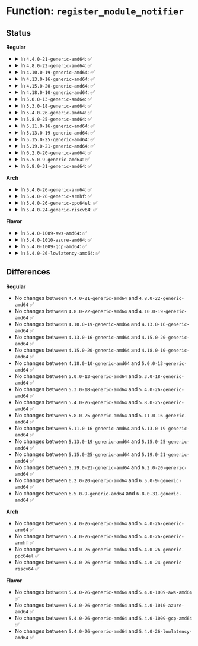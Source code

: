 # Function: <code>register_module_notifier</code>

## Status
<b>Regular</b>
<ul>
<li>
<details>
<summary>In <code>4.4.0-21-generic-amd64</code>: ✅</summary>

```c
int register_module_notifier(struct notifier_block * nb)
```

```json
{
  "name": "register_module_notifier",
  "collision_type": "Unique Global",
  "inline_type": "No",
  "funcs": [
    {
      "addr": 18446744071579913696,
      "name": "register_module_notifier",
      "external": true,
      "loc": "kernel/module.c:285",
      "file": "kernel/module.c",
      "inline": "seen, unknown",
      "caller_inline": [],
      "caller_func": [
        "kernel/kprobes.c:init_kprobes",
        "kernel/debug/debug_core.c:kgdb_register_io_module",
        "kernel/tracepoint.c:init_tracepoints",
        "kernel/trace/ftrace.c:ftrace_init",
        "kernel/trace/trace.c:tracer_init_tracefs",
        "kernel/trace/trace_printk.c:init_trace_printk",
        "kernel/trace/trace_events.c:event_trace_init",
        "kernel/trace/trace_kprobe.c:init_kprobe_trace",
        "kernel/jump_label.c:jump_label_init_module"
      ]
    }
  ],
  "symbols": [
    {
      "addr": 18446744071579913696,
      "name": "register_module_notifier",
      "section": ".text",
      "bind": "STB_GLOBAL",
      "size": 26
    }
  ]
}
```
</details>
</li>
<li>
<details>
<summary>In <code>4.8.0-22-generic-amd64</code>: ✅</summary>

```c
int register_module_notifier(struct notifier_block * nb)
```

```json
{
  "name": "register_module_notifier",
  "collision_type": "Unique Global",
  "inline_type": "No",
  "funcs": [
    {
      "addr": 18446744071579944640,
      "name": "register_module_notifier",
      "external": true,
      "loc": "kernel/module.c:287",
      "file": "kernel/module.c",
      "inline": "seen, unknown",
      "caller_inline": [],
      "caller_func": [
        "kernel/kprobes.c:init_kprobes",
        "kernel/debug/debug_core.c:kgdb_register_io_module",
        "kernel/tracepoint.c:init_tracepoints",
        "kernel/trace/trace.c:tracer_init_tracefs",
        "kernel/trace/trace_printk.c:init_trace_printk",
        "kernel/trace/trace_events.c:event_trace_init",
        "kernel/trace/trace_kprobe.c:init_kprobe_trace",
        "kernel/jump_label.c:jump_label_init_module"
      ]
    }
  ],
  "symbols": [
    {
      "addr": 18446744071579944640,
      "name": "register_module_notifier",
      "section": ".text",
      "bind": "STB_GLOBAL",
      "size": 26
    }
  ]
}
```
</details>
</li>
<li>
<details>
<summary>In <code>4.10.0-19-generic-amd64</code>: ✅</summary>

```c
int register_module_notifier(struct notifier_block * nb)
```

```json
{
  "name": "register_module_notifier",
  "collision_type": "Unique Global",
  "inline_type": "No",
  "funcs": [
    {
      "addr": 18446744071579975952,
      "name": "register_module_notifier",
      "external": true,
      "loc": "kernel/module.c:287",
      "file": "kernel/module.c",
      "inline": "seen, unknown",
      "caller_inline": [],
      "caller_func": [
        "kernel/kprobes.c:init_kprobes",
        "kernel/debug/debug_core.c:kgdb_register_io_module",
        "kernel/tracepoint.c:init_tracepoints",
        "kernel/trace/trace.c:tracer_init_tracefs",
        "kernel/trace/trace_printk.c:init_trace_printk",
        "kernel/trace/trace_events.c:event_trace_init",
        "kernel/trace/trace_kprobe.c:init_kprobe_trace",
        "kernel/jump_label.c:jump_label_init_module"
      ]
    }
  ],
  "symbols": [
    {
      "addr": 18446744071579975952,
      "name": "register_module_notifier",
      "section": ".text",
      "bind": "STB_GLOBAL",
      "size": 26
    }
  ]
}
```
</details>
</li>
<li>
<details>
<summary>In <code>4.13.0-16-generic-amd64</code>: ✅</summary>

```c
int register_module_notifier(struct notifier_block * nb)
```

```json
{
  "name": "register_module_notifier",
  "collision_type": "Unique Global",
  "inline_type": "No",
  "funcs": [
    {
      "addr": 18446744071579979536,
      "name": "register_module_notifier",
      "external": true,
      "loc": "kernel/module.c:290",
      "file": "kernel/module.c",
      "inline": "seen, unknown",
      "caller_inline": [],
      "caller_func": [
        "kernel/kprobes.c:init_kprobes",
        "kernel/debug/debug_core.c:kgdb_register_io_module",
        "kernel/tracepoint.c:init_tracepoints",
        "kernel/trace/trace.c:tracer_init_tracefs",
        "kernel/trace/trace_printk.c:init_trace_printk",
        "kernel/trace/trace_events.c:event_trace_init",
        "kernel/trace/trace_kprobe.c:init_kprobe_trace",
        "kernel/jump_label.c:jump_label_init_module"
      ]
    }
  ],
  "symbols": [
    {
      "addr": 18446744071579979536,
      "name": "register_module_notifier",
      "section": ".text",
      "bind": "STB_GLOBAL",
      "size": 26
    }
  ]
}
```
</details>
</li>
<li>
<details>
<summary>In <code>4.15.0-20-generic-amd64</code>: ✅</summary>

```c
int register_module_notifier(struct notifier_block * nb)
```

```json
{
  "name": "register_module_notifier",
  "collision_type": "Unique Global",
  "inline_type": "No",
  "funcs": [
    {
      "addr": 18446744071580026032,
      "name": "register_module_notifier",
      "external": true,
      "loc": "kernel/module.c:300",
      "file": "kernel/module.c",
      "inline": "seen, unknown",
      "caller_inline": [],
      "caller_func": [
        "kernel/kprobes.c:init_kprobes",
        "kernel/debug/debug_core.c:kgdb_register_io_module",
        "kernel/tracepoint.c:init_tracepoints",
        "kernel/trace/trace.c:tracer_init_tracefs",
        "kernel/trace/trace_printk.c:init_trace_printk",
        "kernel/trace/trace_events.c:event_trace_init",
        "kernel/trace/trace_kprobe.c:init_kprobe_trace",
        "kernel/jump_label.c:jump_label_init_module"
      ]
    }
  ],
  "symbols": [
    {
      "addr": 18446744071580026032,
      "name": "register_module_notifier",
      "section": ".text",
      "bind": "STB_GLOBAL",
      "size": 26
    }
  ]
}
```
</details>
</li>
<li>
<details>
<summary>In <code>4.18.0-10-generic-amd64</code>: ✅</summary>

```c
int register_module_notifier(struct notifier_block * nb)
```

```json
{
  "name": "register_module_notifier",
  "collision_type": "Unique Global",
  "inline_type": "No",
  "funcs": [
    {
      "addr": 18446744071580082032,
      "name": "register_module_notifier",
      "external": true,
      "loc": "kernel/module.c:299",
      "file": "kernel/module.c",
      "inline": "seen, unknown",
      "caller_inline": [],
      "caller_func": [
        "kernel/kprobes.c:init_kprobes",
        "kernel/tracepoint.c:init_tracepoints",
        "kernel/trace/trace.c:tracer_init_tracefs",
        "kernel/trace/trace_printk.c:init_trace_printk",
        "kernel/trace/trace_events.c:event_trace_init",
        "kernel/trace/trace_kprobe.c:init_kprobe_trace",
        "kernel/jump_label.c:jump_label_init_module",
        "lib/error-inject.c:init_error_injection"
      ]
    }
  ],
  "symbols": [
    {
      "addr": 18446744071580082032,
      "name": "register_module_notifier",
      "section": ".text",
      "bind": "STB_GLOBAL",
      "size": 26
    }
  ]
}
```
</details>
</li>
<li>
<details>
<summary>In <code>5.0.0-13-generic-amd64</code>: ✅</summary>

```c
int register_module_notifier(struct notifier_block * nb)
```

```json
{
  "name": "register_module_notifier",
  "collision_type": "Unique Global",
  "inline_type": "No",
  "funcs": [
    {
      "addr": 18446744071580129376,
      "name": "register_module_notifier",
      "external": true,
      "loc": "kernel/module.c:299",
      "file": "kernel/module.c",
      "inline": "seen, unknown",
      "caller_inline": [],
      "caller_func": [
        "kernel/kprobes.c:init_kprobes",
        "kernel/tracepoint.c:init_tracepoints",
        "kernel/trace/trace.c:tracer_init_tracefs",
        "kernel/trace/trace_printk.c:init_trace_printk",
        "kernel/trace/trace_events.c:event_trace_init",
        "kernel/trace/bpf_trace.c:bpf_event_init",
        "kernel/trace/trace_kprobe.c:init_kprobe_trace",
        "kernel/jump_label.c:jump_label_init_module",
        "lib/error-inject.c:init_error_injection"
      ]
    }
  ],
  "symbols": [
    {
      "addr": 18446744071580129376,
      "name": "register_module_notifier",
      "section": ".text",
      "bind": "STB_GLOBAL",
      "size": 26
    }
  ]
}
```
</details>
</li>
<li>
<details>
<summary>In <code>5.3.0-18-generic-amd64</code>: ✅</summary>

```c
int register_module_notifier(struct notifier_block * nb)
```

```json
{
  "name": "register_module_notifier",
  "collision_type": "Unique Global",
  "inline_type": "No",
  "funcs": [
    {
      "addr": 18446744071580174864,
      "name": "register_module_notifier",
      "external": true,
      "loc": "kernel/module.c:295",
      "file": "kernel/module.c",
      "inline": "seen, unknown",
      "caller_inline": [],
      "caller_func": [
        "kernel/rcu/srcutree.c:init_srcu_module_notifier",
        "kernel/kprobes.c:init_kprobes",
        "kernel/tracepoint.c:init_tracepoints",
        "kernel/trace/trace.c:tracer_init_tracefs",
        "kernel/trace/trace_printk.c:init_trace_printk",
        "kernel/trace/trace_events.c:event_trace_init",
        "kernel/trace/bpf_trace.c:bpf_event_init",
        "kernel/trace/trace_kprobe.c:init_kprobe_trace",
        "kernel/jump_label.c:jump_label_init_module",
        "lib/error-inject.c:init_error_injection"
      ]
    }
  ],
  "symbols": [
    {
      "addr": 18446744071580174864,
      "name": "register_module_notifier",
      "section": ".text",
      "bind": "STB_GLOBAL",
      "size": 26
    }
  ]
}
```
</details>
</li>
<li>
<details>
<summary>In <code>5.4.0-26-generic-amd64</code>: ✅</summary>

```c
int register_module_notifier(struct notifier_block * nb)
```

```json
{
  "name": "register_module_notifier",
  "collision_type": "Unique Global",
  "inline_type": "No",
  "funcs": [
    {
      "addr": 18446744071580222704,
      "name": "register_module_notifier",
      "external": true,
      "loc": "kernel/module.c:297",
      "file": "kernel/module.c",
      "inline": "seen, unknown",
      "caller_inline": [],
      "caller_func": [
        "kernel/rcu/srcutree.c:init_srcu_module_notifier",
        "kernel/kprobes.c:init_kprobes",
        "kernel/tracepoint.c:init_tracepoints",
        "kernel/trace/trace.c:tracer_init_tracefs",
        "kernel/trace/trace_printk.c:init_trace_printk",
        "kernel/trace/trace_events.c:event_trace_init",
        "kernel/trace/bpf_trace.c:bpf_event_init",
        "kernel/trace/trace_kprobe.c:init_kprobe_trace",
        "kernel/jump_label.c:jump_label_init_module",
        "lib/error-inject.c:init_error_injection"
      ]
    }
  ],
  "symbols": [
    {
      "addr": 18446744071580222704,
      "name": "register_module_notifier",
      "section": ".text",
      "bind": "STB_GLOBAL",
      "size": 26
    }
  ]
}
```
</details>
</li>
<li>
<details>
<summary>In <code>5.8.0-25-generic-amd64</code>: ✅</summary>

```c
int register_module_notifier(struct notifier_block * nb)
```

```json
{
  "name": "register_module_notifier",
  "collision_type": "Unique Global",
  "inline_type": "No",
  "funcs": [
    {
      "addr": 18446744071580290720,
      "name": "register_module_notifier",
      "external": true,
      "loc": "kernel/module.c:300",
      "file": "kernel/module.c",
      "inline": "seen, unknown",
      "caller_inline": [],
      "caller_func": [
        "kernel/rcu/srcutree.c:init_srcu_module_notifier",
        "kernel/kprobes.c:init_kprobes",
        "kernel/debug/debug_core.c:kgdb_register_io_module",
        "kernel/tracepoint.c:init_tracepoints",
        "kernel/trace/trace.c:tracer_init_tracefs",
        "kernel/trace/trace_printk.c:init_trace_printk",
        "kernel/trace/trace_events.c:event_trace_init",
        "kernel/trace/bpf_trace.c:bpf_event_init",
        "kernel/trace/trace_kprobe.c:init_kprobe_trace_early",
        "kernel/jump_label.c:jump_label_init_module",
        "lib/error-inject.c:init_error_injection"
      ]
    }
  ],
  "symbols": [
    {
      "addr": 18446744071580290720,
      "name": "register_module_notifier",
      "section": ".text",
      "bind": "STB_GLOBAL",
      "size": 26
    }
  ]
}
```
</details>
</li>
<li>
<details>
<summary>In <code>5.11.0-16-generic-amd64</code>: ✅</summary>

```c
int register_module_notifier(struct notifier_block * nb)
```

```json
{
  "name": "register_module_notifier",
  "collision_type": "Unique Global",
  "inline_type": "No",
  "funcs": [
    {
      "addr": 18446744071580274608,
      "name": "register_module_notifier",
      "external": true,
      "loc": "kernel/module.c:302",
      "file": "kernel/module.c",
      "inline": "seen, unknown",
      "caller_inline": [],
      "caller_func": [
        "kernel/rcu/srcutree.c:init_srcu_module_notifier",
        "kernel/kprobes.c:init_kprobes",
        "kernel/debug/debug_core.c:kgdb_register_io_module",
        "kernel/tracepoint.c:init_tracepoints",
        "kernel/trace/trace.c:tracer_init_tracefs",
        "kernel/trace/trace_printk.c:init_trace_printk",
        "kernel/trace/trace_events.c:event_trace_init",
        "kernel/trace/bpf_trace.c:bpf_event_init",
        "kernel/trace/trace_kprobe.c:init_kprobe_trace_early",
        "kernel/bpf/btf.c:btf_module_init",
        "kernel/static_call.c:static_call_init",
        "kernel/jump_label.c:jump_label_init_module",
        "lib/error-inject.c:init_error_injection"
      ]
    }
  ],
  "symbols": [
    {
      "addr": 18446744071580274608,
      "name": "register_module_notifier",
      "section": ".text",
      "bind": "STB_GLOBAL",
      "size": 26
    }
  ]
}
```
</details>
</li>
<li>
<details>
<summary>In <code>5.13.0-19-generic-amd64</code>: ✅</summary>

```c
int register_module_notifier(struct notifier_block * nb)
```

```json
{
  "name": "register_module_notifier",
  "collision_type": "Unique Global",
  "inline_type": "No",
  "funcs": [
    {
      "addr": 18446744071580279200,
      "name": "register_module_notifier",
      "external": true,
      "loc": "kernel/module.c:300",
      "file": "kernel/module.c",
      "inline": "seen, unknown",
      "caller_inline": [],
      "caller_func": [
        "kernel/rcu/srcutree.c:init_srcu_module_notifier",
        "kernel/kprobes.c:init_kprobes",
        "kernel/debug/debug_core.c:kgdb_register_io_module",
        "kernel/tracepoint.c:init_tracepoints",
        "kernel/trace/trace.c:tracer_init_tracefs",
        "kernel/trace/trace_printk.c:init_trace_printk",
        "kernel/trace/trace_events.c:event_trace_init",
        "kernel/trace/bpf_trace.c:bpf_event_init",
        "kernel/trace/trace_kprobe.c:init_kprobe_trace_early",
        "kernel/bpf/btf.c:btf_module_init",
        "kernel/static_call.c:static_call_init",
        "kernel/jump_label.c:jump_label_init_module",
        "lib/error-inject.c:init_error_injection"
      ]
    }
  ],
  "symbols": [
    {
      "addr": 18446744071580279200,
      "name": "register_module_notifier",
      "section": ".text",
      "bind": "STB_GLOBAL",
      "size": 26
    }
  ]
}
```
</details>
</li>
<li>
<details>
<summary>In <code>5.15.0-25-generic-amd64</code>: ✅</summary>

```c
int register_module_notifier(struct notifier_block * nb)
```

```json
{
  "name": "register_module_notifier",
  "collision_type": "Unique Global",
  "inline_type": "No",
  "funcs": [
    {
      "addr": 18446744071580431392,
      "name": "register_module_notifier",
      "external": true,
      "loc": "kernel/module.c:301",
      "file": "kernel/module.c",
      "inline": "seen, unknown",
      "caller_inline": [],
      "caller_func": [
        "kernel/rcu/srcutree.c:init_srcu_module_notifier",
        "kernel/kprobes.c:init_kprobes",
        "kernel/debug/debug_core.c:kgdb_register_io_module",
        "kernel/tracepoint.c:init_tracepoints",
        "kernel/trace/trace.c:tracer_init_tracefs",
        "kernel/trace/trace_printk.c:init_trace_printk",
        "kernel/trace/trace_events.c:event_trace_init",
        "kernel/trace/bpf_trace.c:bpf_event_init",
        "kernel/trace/trace_kprobe.c:init_kprobe_trace_early",
        "kernel/bpf/btf.c:btf_module_init",
        "kernel/static_call.c:static_call_init",
        "kernel/jump_label.c:jump_label_init_module",
        "lib/error-inject.c:init_error_injection"
      ]
    }
  ],
  "symbols": [
    {
      "addr": 18446744071580431392,
      "name": "register_module_notifier",
      "section": ".text",
      "bind": "STB_GLOBAL",
      "size": 26
    }
  ]
}
```
</details>
</li>
<li>
<details>
<summary>In <code>5.19.0-21-generic-amd64</code>: ✅</summary>

```c
int register_module_notifier(struct notifier_block * nb)
```

```json
{
  "name": "register_module_notifier",
  "collision_type": "Unique Global",
  "inline_type": "No",
  "funcs": [
    {
      "addr": 18446744071580463296,
      "name": "register_module_notifier",
      "external": true,
      "loc": "kernel/module/main.c:130",
      "file": "kernel/module/main.c",
      "inline": "seen, unknown",
      "caller_inline": [],
      "caller_func": [
        "kernel/rcu/srcutree.c:init_srcu_module_notifier",
        "kernel/kprobes.c:init_kprobes",
        "kernel/debug/debug_core.c:kgdb_register_io_module",
        "kernel/tracepoint.c:init_tracepoints",
        "kernel/trace/trace.c:tracer_init_tracefs_work_func",
        "kernel/trace/trace_printk.c:init_trace_printk",
        "kernel/trace/trace_events.c:event_trace_init",
        "kernel/trace/bpf_trace.c:bpf_event_init",
        "kernel/trace/trace_kprobe.c:init_kprobe_trace_early",
        "kernel/bpf/btf.c:btf_module_init",
        "kernel/static_call_inline.c:static_call_init",
        "kernel/jump_label.c:jump_label_init_module",
        "lib/error-inject.c:init_error_injection"
      ]
    }
  ],
  "symbols": [
    {
      "addr": 18446744071580463296,
      "name": "register_module_notifier",
      "section": ".text",
      "bind": "STB_GLOBAL",
      "size": 34
    }
  ]
}
```
</details>
</li>
<li>
<details>
<summary>In <code>6.2.0-20-generic-amd64</code>: ✅</summary>

```c
int register_module_notifier(struct notifier_block * nb)
```

```json
{
  "name": "register_module_notifier",
  "collision_type": "Unique Global",
  "inline_type": "No",
  "funcs": [
    {
      "addr": 18446744071580710896,
      "name": "register_module_notifier",
      "external": true,
      "loc": "kernel/module/main.c:128",
      "file": "kernel/module/main.c",
      "inline": "seen, unknown",
      "caller_inline": [],
      "caller_func": [
        "kernel/rcu/srcutree.c:init_srcu_module_notifier",
        "kernel/kprobes.c:init_kprobes",
        "kernel/debug/debug_core.c:kgdb_register_io_module",
        "kernel/tracepoint.c:init_tracepoints",
        "kernel/trace/trace.c:tracer_init_tracefs_work_func",
        "kernel/trace/trace_printk.c:init_trace_printk",
        "kernel/trace/trace_events.c:event_trace_init",
        "kernel/trace/bpf_trace.c:bpf_event_init",
        "kernel/trace/trace_kprobe.c:init_kprobe_trace_early",
        "kernel/bpf/btf.c:btf_module_init",
        "kernel/static_call_inline.c:static_call_init",
        "kernel/jump_label.c:jump_label_init_module",
        "lib/error-inject.c:init_error_injection"
      ]
    }
  ],
  "symbols": [
    {
      "addr": 18446744071580710896,
      "name": "register_module_notifier",
      "section": ".text",
      "bind": "STB_GLOBAL",
      "size": 34
    }
  ]
}
```
</details>
</li>
<li>
<details>
<summary>In <code>6.5.0-9-generic-amd64</code>: ✅</summary>

```c
int register_module_notifier(struct notifier_block * nb)
```

```json
{
  "name": "register_module_notifier",
  "collision_type": "Unique Global",
  "inline_type": "No",
  "funcs": [
    {
      "addr": 18446744071580788336,
      "name": "register_module_notifier",
      "external": true,
      "loc": "kernel/module/main.c:135",
      "file": "kernel/module/main.c",
      "inline": "seen, unknown",
      "caller_inline": [],
      "caller_func": [
        "kernel/rcu/srcutree.c:init_srcu_module_notifier",
        "kernel/kprobes.c:init_kprobes",
        "kernel/debug/debug_core.c:kgdb_register_io_module",
        "kernel/tracepoint.c:init_tracepoints",
        "kernel/trace/trace.c:tracer_init_tracefs_work_func",
        "kernel/trace/trace_printk.c:init_trace_printk",
        "kernel/trace/trace_events.c:event_trace_init",
        "kernel/trace/bpf_trace.c:bpf_event_init",
        "kernel/trace/trace_kprobe.c:init_kprobe_trace_early",
        "kernel/bpf/btf.c:btf_module_init",
        "kernel/static_call_inline.c:static_call_init",
        "kernel/jump_label.c:jump_label_init_module",
        "lib/error-inject.c:init_error_injection",
        "lib/dynamic_debug.c:dynamic_debug_init"
      ]
    }
  ],
  "symbols": [
    {
      "addr": 18446744071580788336,
      "name": "register_module_notifier",
      "section": ".text",
      "bind": "STB_GLOBAL",
      "size": 34
    }
  ]
}
```
</details>
</li>
<li>
<details>
<summary>In <code>6.8.0-31-generic-amd64</code>: ✅</summary>

```c
int register_module_notifier(struct notifier_block * nb)
```

```json
{
  "name": "register_module_notifier",
  "collision_type": "Unique Global",
  "inline_type": "No",
  "funcs": [
    {
      "addr": 18446744071580877600,
      "name": "register_module_notifier",
      "external": true,
      "loc": "kernel/module/main.c:135",
      "file": "kernel/module/main.c",
      "inline": "seen, unknown",
      "caller_inline": [],
      "caller_func": [
        "kernel/rcu/srcutree.c:init_srcu_module_notifier",
        "kernel/kprobes.c:init_kprobes",
        "kernel/debug/debug_core.c:kgdb_register_io_module",
        "kernel/tracepoint.c:init_tracepoints",
        "kernel/trace/trace.c:tracer_init_tracefs_work_func",
        "kernel/trace/trace_printk.c:init_trace_printk",
        "kernel/trace/trace_events.c:event_trace_init",
        "kernel/trace/bpf_trace.c:bpf_event_init",
        "kernel/trace/trace_kprobe.c:init_kprobe_trace_early",
        "kernel/bpf/btf.c:btf_module_init",
        "kernel/static_call_inline.c:static_call_init",
        "kernel/jump_label.c:jump_label_init_module",
        "lib/error-inject.c:init_error_injection",
        "lib/dynamic_debug.c:dynamic_debug_init"
      ]
    }
  ],
  "symbols": [
    {
      "addr": 18446744071580877600,
      "name": "register_module_notifier",
      "section": ".text",
      "bind": "STB_GLOBAL",
      "size": 34
    }
  ]
}
```
</details>
</li>
</ul>
<b>Arch</b>
<ul>
<li>
<details>
<summary>In <code>5.4.0-26-generic-arm64</code>: ✅</summary>

```c
int register_module_notifier(struct notifier_block * nb)
```

```json
{
  "name": "register_module_notifier",
  "collision_type": "Unique Global",
  "inline_type": "No",
  "funcs": [
    {
      "addr": 18446603336491463224,
      "name": "register_module_notifier",
      "external": true,
      "loc": "kernel/module.c:297",
      "file": "kernel/module.c",
      "inline": "seen, unknown",
      "caller_inline": [],
      "caller_func": [
        "kernel/rcu/srcutree.c:init_srcu_module_notifier",
        "kernel/kprobes.c:init_kprobes",
        "kernel/tracepoint.c:init_tracepoints",
        "kernel/trace/trace.c:tracer_init_tracefs",
        "kernel/trace/trace_printk.c:init_trace_printk",
        "kernel/trace/trace_events.c:event_trace_init",
        "kernel/trace/bpf_trace.c:bpf_event_init",
        "kernel/trace/trace_kprobe.c:init_kprobe_trace",
        "kernel/jump_label.c:jump_label_init_module",
        "lib/error-inject.c:init_error_injection"
      ]
    }
  ],
  "symbols": [
    {
      "addr": 18446603336491463224,
      "name": "register_module_notifier",
      "section": ".text",
      "bind": "STB_GLOBAL",
      "size": 52
    }
  ]
}
```
</details>
</li>
<li>
<details>
<summary>In <code>5.4.0-26-generic-armhf</code>: ✅</summary>

```c
int register_module_notifier(struct notifier_block * nb)
```

```json
{
  "name": "register_module_notifier",
  "collision_type": "Unique Global",
  "inline_type": "No",
  "funcs": [
    {
      "addr": 3225447120,
      "name": "register_module_notifier",
      "external": true,
      "loc": "kernel/module.c:297",
      "file": "kernel/module.c",
      "inline": "seen, unknown",
      "caller_inline": [],
      "caller_func": [
        "kernel/rcu/srcutree.c:init_srcu_module_notifier",
        "kernel/kprobes.c:init_kprobes",
        "kernel/debug/debug_core.c:kgdb_register_io_module",
        "kernel/tracepoint.c:init_tracepoints",
        "kernel/trace/trace.c:tracer_init_tracefs",
        "kernel/trace/trace_printk.c:init_trace_printk",
        "kernel/trace/trace_events.c:event_trace_init",
        "kernel/trace/bpf_trace.c:bpf_event_init",
        "kernel/trace/trace_kprobe.c:init_kprobe_trace"
      ]
    }
  ],
  "symbols": [
    {
      "addr": 3225447120,
      "name": "register_module_notifier",
      "section": ".text",
      "bind": "STB_GLOBAL",
      "size": 40
    }
  ]
}
```
</details>
</li>
<li>
<details>
<summary>In <code>5.4.0-26-generic-ppc64el</code>: ✅</summary>

```c
int register_module_notifier(struct notifier_block * nb)
```

```json
{
  "name": "register_module_notifier",
  "collision_type": "Unique Global",
  "inline_type": "No",
  "funcs": [
    {
      "addr": 13835058055284409616,
      "name": "register_module_notifier",
      "external": true,
      "loc": "kernel/module.c:297",
      "file": "kernel/module.c",
      "inline": "seen, unknown",
      "caller_inline": [],
      "caller_func": [
        "kernel/rcu/srcutree.c:init_srcu_module_notifier",
        "kernel/kprobes.c:init_kprobes",
        "kernel/debug/debug_core.c:kgdb_register_io_module",
        "kernel/tracepoint.c:init_tracepoints",
        "kernel/trace/trace.c:tracer_init_tracefs",
        "kernel/trace/trace_printk.c:init_trace_printk",
        "kernel/trace/trace_events.c:event_trace_init",
        "kernel/trace/bpf_trace.c:bpf_event_init",
        "kernel/trace/trace_kprobe.c:init_kprobe_trace",
        "kernel/jump_label.c:jump_label_init_module",
        "lib/error-inject.c:init_error_injection"
      ]
    }
  ],
  "symbols": [
    {
      "addr": 13835058055284409616,
      "name": "register_module_notifier",
      "section": ".text",
      "bind": "STB_GLOBAL",
      "size": 64
    }
  ]
}
```
</details>
</li>
<li>
<details>
<summary>In <code>5.4.0-24-generic-riscv64</code>: ✅</summary>

```c
int register_module_notifier(struct notifier_block * nb)
```

```json
{
  "name": "register_module_notifier",
  "collision_type": "Unique Global",
  "inline_type": "No",
  "funcs": [
    {
      "addr": 18446743936271914962,
      "name": "register_module_notifier",
      "external": true,
      "loc": "kernel/module.c:297",
      "file": "kernel/module.c",
      "inline": "seen, unknown",
      "caller_inline": [],
      "caller_func": [
        "kernel/rcu/srcutree.c:init_srcu_module_notifier",
        "kernel/tracepoint.c:init_tracepoints",
        "kernel/trace/trace.c:tracer_init_tracefs",
        "kernel/trace/trace_printk.c:init_trace_printk",
        "kernel/trace/trace_events.c:event_trace_init"
      ]
    }
  ],
  "symbols": [
    {
      "addr": 18446743936271914962,
      "name": "register_module_notifier",
      "section": ".text",
      "bind": "STB_GLOBAL",
      "size": 50
    }
  ]
}
```
</details>
</li>
</ul>
<b>Flavor</b>
<ul>
<li>
<details>
<summary>In <code>5.4.0-1009-aws-amd64</code>: ✅</summary>

```c
int register_module_notifier(struct notifier_block * nb)
```

```json
{
  "name": "register_module_notifier",
  "collision_type": "Unique Global",
  "inline_type": "No",
  "funcs": [
    {
      "addr": 18446744071580191504,
      "name": "register_module_notifier",
      "external": true,
      "loc": "kernel/module.c:297",
      "file": "kernel/module.c",
      "inline": "seen, unknown",
      "caller_inline": [],
      "caller_func": [
        "kernel/rcu/srcutree.c:init_srcu_module_notifier",
        "kernel/kprobes.c:init_kprobes",
        "kernel/tracepoint.c:init_tracepoints",
        "kernel/trace/trace.c:tracer_init_tracefs",
        "kernel/trace/trace_printk.c:init_trace_printk",
        "kernel/trace/trace_events.c:event_trace_init",
        "kernel/trace/bpf_trace.c:bpf_event_init",
        "kernel/trace/trace_kprobe.c:init_kprobe_trace",
        "kernel/jump_label.c:jump_label_init_module",
        "lib/error-inject.c:init_error_injection"
      ]
    }
  ],
  "symbols": [
    {
      "addr": 18446744071580191504,
      "name": "register_module_notifier",
      "section": ".text",
      "bind": "STB_GLOBAL",
      "size": 26
    }
  ]
}
```
</details>
</li>
<li>
<details>
<summary>In <code>5.4.0-1010-azure-amd64</code>: ✅</summary>

```c
int register_module_notifier(struct notifier_block * nb)
```

```json
{
  "name": "register_module_notifier",
  "collision_type": "Unique Global",
  "inline_type": "No",
  "funcs": [
    {
      "addr": 18446744071580138944,
      "name": "register_module_notifier",
      "external": true,
      "loc": "kernel/module.c:297",
      "file": "kernel/module.c",
      "inline": "seen, unknown",
      "caller_inline": [],
      "caller_func": [
        "kernel/rcu/srcutree.c:init_srcu_module_notifier",
        "kernel/kprobes.c:init_kprobes",
        "kernel/tracepoint.c:init_tracepoints",
        "kernel/trace/trace.c:tracer_init_tracefs",
        "kernel/trace/trace_printk.c:init_trace_printk",
        "kernel/trace/trace_events.c:event_trace_init",
        "kernel/trace/bpf_trace.c:bpf_event_init",
        "kernel/trace/trace_kprobe.c:init_kprobe_trace",
        "kernel/jump_label.c:jump_label_init_module",
        "lib/error-inject.c:init_error_injection"
      ]
    }
  ],
  "symbols": [
    {
      "addr": 18446744071580138944,
      "name": "register_module_notifier",
      "section": ".text",
      "bind": "STB_GLOBAL",
      "size": 26
    }
  ]
}
```
</details>
</li>
<li>
<details>
<summary>In <code>5.4.0-1009-gcp-amd64</code>: ✅</summary>

```c
int register_module_notifier(struct notifier_block * nb)
```

```json
{
  "name": "register_module_notifier",
  "collision_type": "Unique Global",
  "inline_type": "No",
  "funcs": [
    {
      "addr": 18446744071580182976,
      "name": "register_module_notifier",
      "external": true,
      "loc": "kernel/module.c:297",
      "file": "kernel/module.c",
      "inline": "seen, unknown",
      "caller_inline": [],
      "caller_func": [
        "kernel/rcu/srcutree.c:init_srcu_module_notifier",
        "kernel/kprobes.c:init_kprobes",
        "kernel/tracepoint.c:init_tracepoints",
        "kernel/trace/trace.c:tracer_init_tracefs",
        "kernel/trace/trace_printk.c:init_trace_printk",
        "kernel/trace/trace_events.c:event_trace_init",
        "kernel/trace/bpf_trace.c:bpf_event_init",
        "kernel/trace/trace_kprobe.c:init_kprobe_trace",
        "kernel/jump_label.c:jump_label_init_module",
        "lib/error-inject.c:init_error_injection"
      ]
    }
  ],
  "symbols": [
    {
      "addr": 18446744071580182976,
      "name": "register_module_notifier",
      "section": ".text",
      "bind": "STB_GLOBAL",
      "size": 26
    }
  ]
}
```
</details>
</li>
<li>
<details>
<summary>In <code>5.4.0-26-lowlatency-amd64</code>: ✅</summary>

```c
int register_module_notifier(struct notifier_block * nb)
```

```json
{
  "name": "register_module_notifier",
  "collision_type": "Unique Global",
  "inline_type": "No",
  "funcs": [
    {
      "addr": 18446744071580235216,
      "name": "register_module_notifier",
      "external": true,
      "loc": "kernel/module.c:297",
      "file": "kernel/module.c",
      "inline": "seen, unknown",
      "caller_inline": [],
      "caller_func": [
        "kernel/rcu/srcutree.c:init_srcu_module_notifier",
        "kernel/kprobes.c:init_kprobes",
        "kernel/tracepoint.c:init_tracepoints",
        "kernel/trace/trace.c:tracer_init_tracefs",
        "kernel/trace/trace_printk.c:init_trace_printk",
        "kernel/trace/trace_events.c:event_trace_init",
        "kernel/trace/bpf_trace.c:bpf_event_init",
        "kernel/trace/trace_kprobe.c:init_kprobe_trace",
        "kernel/jump_label.c:jump_label_init_module",
        "lib/error-inject.c:init_error_injection"
      ]
    }
  ],
  "symbols": [
    {
      "addr": 18446744071580235216,
      "name": "register_module_notifier",
      "section": ".text",
      "bind": "STB_GLOBAL",
      "size": 26
    }
  ]
}
```
</details>
</li>
</ul>

## Differences
<b>Regular</b>
<ul>
<li>
No changes between <code>4.4.0-21-generic-amd64</code> and <code>4.8.0-22-generic-amd64</code> ✅
</li>
<li>
No changes between <code>4.8.0-22-generic-amd64</code> and <code>4.10.0-19-generic-amd64</code> ✅
</li>
<li>
No changes between <code>4.10.0-19-generic-amd64</code> and <code>4.13.0-16-generic-amd64</code> ✅
</li>
<li>
No changes between <code>4.13.0-16-generic-amd64</code> and <code>4.15.0-20-generic-amd64</code> ✅
</li>
<li>
No changes between <code>4.15.0-20-generic-amd64</code> and <code>4.18.0-10-generic-amd64</code> ✅
</li>
<li>
No changes between <code>4.18.0-10-generic-amd64</code> and <code>5.0.0-13-generic-amd64</code> ✅
</li>
<li>
No changes between <code>5.0.0-13-generic-amd64</code> and <code>5.3.0-18-generic-amd64</code> ✅
</li>
<li>
No changes between <code>5.3.0-18-generic-amd64</code> and <code>5.4.0-26-generic-amd64</code> ✅
</li>
<li>
No changes between <code>5.4.0-26-generic-amd64</code> and <code>5.8.0-25-generic-amd64</code> ✅
</li>
<li>
No changes between <code>5.8.0-25-generic-amd64</code> and <code>5.11.0-16-generic-amd64</code> ✅
</li>
<li>
No changes between <code>5.11.0-16-generic-amd64</code> and <code>5.13.0-19-generic-amd64</code> ✅
</li>
<li>
No changes between <code>5.13.0-19-generic-amd64</code> and <code>5.15.0-25-generic-amd64</code> ✅
</li>
<li>
No changes between <code>5.15.0-25-generic-amd64</code> and <code>5.19.0-21-generic-amd64</code> ✅
</li>
<li>
No changes between <code>5.19.0-21-generic-amd64</code> and <code>6.2.0-20-generic-amd64</code> ✅
</li>
<li>
No changes between <code>6.2.0-20-generic-amd64</code> and <code>6.5.0-9-generic-amd64</code> ✅
</li>
<li>
No changes between <code>6.5.0-9-generic-amd64</code> and <code>6.8.0-31-generic-amd64</code> ✅
</li>
</ul>
<b>Arch</b>
<ul>
<li>
No changes between <code>5.4.0-26-generic-amd64</code> and <code>5.4.0-26-generic-arm64</code> ✅
</li>
<li>
No changes between <code>5.4.0-26-generic-amd64</code> and <code>5.4.0-26-generic-armhf</code> ✅
</li>
<li>
No changes between <code>5.4.0-26-generic-amd64</code> and <code>5.4.0-26-generic-ppc64el</code> ✅
</li>
<li>
No changes between <code>5.4.0-26-generic-amd64</code> and <code>5.4.0-24-generic-riscv64</code> ✅
</li>
</ul>
<b>Flavor</b>
<ul>
<li>
No changes between <code>5.4.0-26-generic-amd64</code> and <code>5.4.0-1009-aws-amd64</code> ✅
</li>
<li>
No changes between <code>5.4.0-26-generic-amd64</code> and <code>5.4.0-1010-azure-amd64</code> ✅
</li>
<li>
No changes between <code>5.4.0-26-generic-amd64</code> and <code>5.4.0-1009-gcp-amd64</code> ✅
</li>
<li>
No changes between <code>5.4.0-26-generic-amd64</code> and <code>5.4.0-26-lowlatency-amd64</code> ✅
</li>
</ul>
